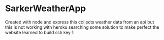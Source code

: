 # SarkerWeatherApp
Created with node and express
this collects weather data from an api but this is not working with heroku
searching some solution to make perfect the website
learned to build ssh key
1
